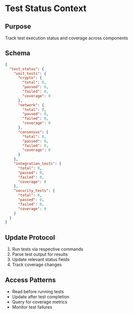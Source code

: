 # Test Status Context

## Purpose
Track test execution status and coverage across components

## Schema
```json
{
  "test_status": {
    "unit_tests": {
      "crypto": {
        "total": 0,
        "passed": 0,
        "failed": 0,
        "coverage": 0
      },
      "network": {
        "total": 0,
        "passed": 0,
        "failed": 0,
        "coverage": 0
      },
      "consensus": {
        "total": 0,
        "passed": 0,
        "failed": 0,
        "coverage": 0
      }
    },
    "integration_tests": {
      "total": 0,
      "passed": 0,
      "failed": 0,
      "coverage": 0
    },
    "security_tests": {
      "total": 0,
      "passed": 0,
      "failed": 0,
      "coverage": 0
    }
  }
}
```

## Update Protocol
1. Run tests via respective commands
2. Parse test output for results
3. Update relevant status fields
4. Track coverage changes

## Access Patterns
- Read before running tests
- Update after test completion
- Query for coverage metrics
- Monitor test failures